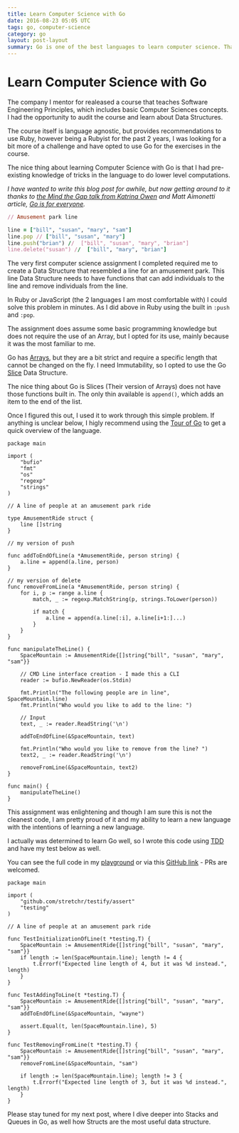 ```yaml
---
title: Learn Computer Science with Go
date: 2016-08-23 05:05 UTC
tags: go, computer-science
category: go
layout: post-layout
summary: Go is one of the best languages to learn computer science. Thanks the compiler and built in fmt tool.
---
```

# Learn Computer Science with Go

The company I mentor for realeased a course that teaches Software
Engineering Principles, which includes basic Computer Sciences concepts.
I had the opportunity to audit the course and learn about Data
Structures.

The course itself is language agnostic, but provides recommendations to use Ruby, however being a Rubyist for the past 2 years, I was looking for a bit more of a challenge and have opted to use Go for the exercises in the course.

The nice thing about learning Computer Science with Go is that I had
pre-existing knowledge of tricks in the language to do lower level
computations.

*I have wanted to write this blog post for awhile, but now getting around
to it thanks to [the  Mind the Gap talk from Katrina Owen](https://www.youtube.com/watch?v=ClPIeuL9HnI) and Matt Aimonetti article, [Go is for everyone](https://medium.com/@mattetti/go-is-for-everyone-b4f84be04c43#.8r2x2ahem).*

```ruby
// Amusement park line

line = ["bill", "susan", "mary", "sam"]
line.pop // ["bill", "susan", "mary"]
line.push("brian") //  ["bill", "susan", "mary", "brian"]
line.delete("susan") //  ["bill", "mary", "brian"]
```

The very first computer science assignment I completed required me to create a Data Structure that
resembled a line for an amusement park. This line Data Structure needs
to have functions that can add individuals to the line and remove
individuals from the line.

In Ruby or JavaScript (the 2
 languages I am most comfortable with) I could solve this problem in
minutes. As I did above in Ruby using the built in `:push` and `:pop`.

The assignment does assume some basic programming knowledge but does not
require the use of an Array, but I opted for its use, mainly because it was the most
familiar to me.

Go has [Arrays](https://tour.golang.org/moretypes/6), but they are a bit strict and require a specific length
that cannot be changed on the fly. I need Immutability, so I opted to
use the Go [Slice](https://tour.golang.org/moretypes/7) Data Structure.

The nice thing about Go is Slices (Their version of Arrays) does not
have those functions built in. The only thin available is `append()`, which
adds an item to the end of the list. 

Once I figured this out, I used it to work through this simple problem.
If anything is unclear below, I higly recommend using the [Tour of Go](https://tour.golang.org/welcome/1) to get a quick overview of the language. 


```
package main

import (
	"bufio"
	"fmt"
	"os"
	"regexp"
	"strings"
)

// A line of people at an amusement park ride

type AmusementRide struct {
	line []string
}

// my version of push

func addToEndOfLine(a *AmusementRide, person string) {
	a.line = append(a.line, person)
}

// my version of delete
func removeFromLine(a *AmusementRide, person string) {
	for i, p := range a.line {
		match, _ := regexp.MatchString(p, strings.ToLower(person))

		if match {
			a.line = append(a.line[:i], a.line[i+1:]...)
		}
	}
}

func manipulateTheLine() {
	SpaceMountain := AmusementRide{[]string{"bill", "susan", "mary", "sam"}}

	// CMD Line interface creation - I made this a CLI
	reader := bufio.NewReader(os.Stdin)

	fmt.Println("The following people are in line", SpaceMountain.line)
	fmt.Println("Who would you like to add to the line: ")

	// Input
	text, _ := reader.ReadString('\n')

	addToEndOfLine(&SpaceMountain, text)

	fmt.Println("Who would you like to remove from the line? ")
	text2, _ := reader.ReadString('\n')

	removeFromLine(&SpaceMountain, text2)
}

func main() {
	manipulateTheLine()
}

```

This assignment was enlightening and though I am sure this is not the
cleanest code, I am pretty proud of it and my ability to learn a new
language with the intentions of learning a new language.

I actually was determined to learn Go well, so I wrote this code using [TDD](https://en.wikipedia.org/wiki/Test-driven_development) and have my test below as well.

You can see the full code in my [playground](https://play.golang.org/p/I-O_wGBLVN) or via this [GitHub link](https://github.com/bdougie/bloc-data-structures/blob/master/intro_to_data_structures/assignment.go) - PRs are welcomed.

```
package main

import (
	"github.com/stretchr/testify/assert"
	"testing"
)

// A line of people at an amusement park ride

func TestInitializationOfLine(t *testing.T) {
	SpaceMountain := AmusementRide{[]string{"bill", "susan", "mary", "sam"}}
	if length := len(SpaceMountain.line); length != 4 {
		t.Errorf("Expected line length of 4, but it was %d instead.", length)
	}
}

func TestAddingToLine(t *testing.T) {
	SpaceMountain := AmusementRide{[]string{"bill", "susan", "mary", "sam"}}
	addToEndOfLine(&SpaceMountain, "wayne")

	assert.Equal(t, len(SpaceMountain.line), 5)
}

func TestRemovingFromLine(t *testing.T) {
	SpaceMountain := AmusementRide{[]string{"bill", "susan", "mary", "sam"}}
	removeFromLine(&SpaceMountain, "sam")

	if length := len(SpaceMountain.line); length != 3 {
		t.Errorf("Expected line length of 3, but it was %d instead.", length)
	}
}
```
Please stay tuned for my next post, where I dive deeper into Stacks and
Queues in Go, as well how Structs are the most useful data structure.

